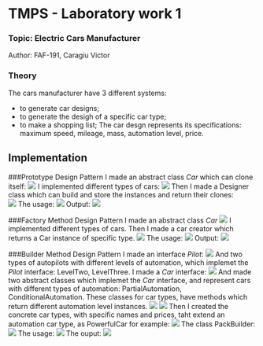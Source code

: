 # TMPS - Laboratory work 1
### Topic: Electric Cars Manufacturer
Author: FAF-191, Caragiu Victor

### Theory
The cars manufacturer have 3 different systems:
- to generate car designs;
- to generate the desigh of a specific car type;
- to make a shopping list;
The car desgn represents its specifications: maximum speed, mileage, mass, automation level, price.

## Implementation

###Prototype Design Pattern
I made an abstract class _Car_ which can clone itself:
<image src="/examples/Proto_clone.png">
I implemented different types of cars:
<image src="/examples/Proto_car_types.png">
Then I made a Designer class which can build and store the instances and return their clones:	
<image src="/examples/Proto_designer.png">
The usage:
<image src="/examples/Proto_usage.png">
Output:
<image src="/examples/Proto_run.png">

###Factory Method Design Pattern
I made an abstract class _Car_
<image src="/examples/Factory_car.png">
I implemented different types of cars. Then I made a car creator which returns a Car instance of specific type.
<image src="/examples/Factory_creator.png">
The usage:
<image src="/examples/Factory_usage.png">
Output:
<image src="/examples/Factory_run.png">

###Builder Method Design Pattern
I made an interface _Pilot_:
<image src="/examples/Builder_.png">
And two types of autopilots with different levels of automation, which implemet the _Pilot_ interface: LevelTwo, LevelThree.
I made a _Car_ interface:
<image src="/examples/Builder_.png">
And made two abstract classes which implemet the _Car_ interface, and represent cars with different types of automation: PartialAutomation, ConditionalAutomation.
These classes for car types, have methods which return different automation level instances.
<image src="/examples/Builder_po.png">
<image src="/examples/Builder_co.png">
Then I created the concrete car types, with specific names and prices, taht extend an automation car type, as PowerfulCar for example:
<image src="/examples/Builder_poweful.png">
The class PackBuilder:
<image src="/examples/Builder_pack.png">
The usage:
<image src="/examples/Builder_usage.png">
The ouput:
<image src="/examples/Builder_run.png">

